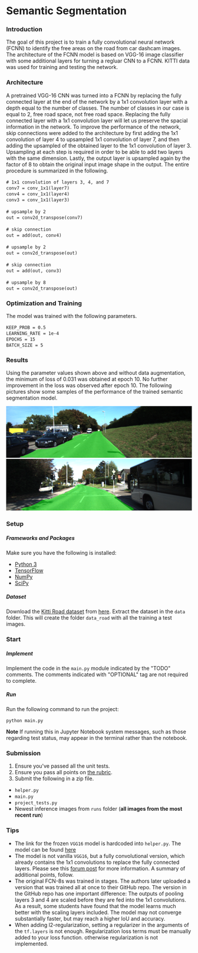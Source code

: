 # Semantic Segmentation
### Introduction
The goal of this project is to train a fully convolutional neural network (FCNN) to identify the free areas on the road from car dashcam images. The architecture of the FCNN model is based on VGG-16 image classifier with some additional layers for turning a regluar CNN to a FCNN. KITTI data was used for training and testing the network.

### Architecture
A pretrained VGG-16 CNN was turned into a FCNN by replacing the fully connected layer at the end of the network by a 1x1 convolution layer with a depth equal to the number of classes. The number of classes in our case is equal to 2, free road space, not free road space. Replacing the fully connected layer with a 1x1 convolution layer will let us preserve the spacial information in the network. To improve the performance of the network, skip connections were added to the architecture by first adding the 1x1 convolution of layer 4 to upsampled 1x1 convolution of layer 7, and then adding the upsampled of the obtained layer to the 1x1 convolution of layer 3. Upsampling at each step is required in order to be able to add two layers with the same dimension. Lastly, the output layer is upsampled again by the factor of 8 to obtain the original input image shape in the output. The entire procedure is summarized in the following.


```
# 1x1 convolution of layers 3, 4, and 7
conv7 = conv_1x1(layer7)
conv4 = conv_1x1(layer4)   
conv3 = conv_1x1(layer3)

# upsample by 2
out = conv2d_transpose(conv7)

# skip connection
out = add(out, conv4)           

# upsample by 2
out = conv2d_transpose(out)

# skip connection
out = add(out, conv3)

# upsample by 8
out = conv2d_transpose(out)
```

### Optimization and Training
The model was trained with the following parameters.

```
KEEP_PROB = 0.5
LEARNING_RATE = 1e-4
EPOCHS = 15
BATCH_SIZE = 5
```

### Results
Using the parameter values shown above and without data augmentation, the minimum of loss of 0.031 was obtained at epoch 10. No further improvement in the loss was observed after epoch 10. The following pictures show some samples of the performance of the trained semantic segmentation model.



![](/sample_images/um_000015.png)
![](/sample_images/um_000025.png)



### Setup
##### Frameworks and Packages
Make sure you have the following is installed:
 - [Python 3](https://www.python.org/)
 - [TensorFlow](https://www.tensorflow.org/)
 - [NumPy](http://www.numpy.org/)
 - [SciPy](https://www.scipy.org/)
##### Dataset
Download the [Kitti Road dataset](http://www.cvlibs.net/datasets/kitti/eval_road.php) from [here](http://www.cvlibs.net/download.php?file=data_road.zip).  Extract the dataset in the `data` folder.  This will create the folder `data_road` with all the training a test images.

### Start
##### Implement
Implement the code in the `main.py` module indicated by the "TODO" comments.
The comments indicated with "OPTIONAL" tag are not required to complete.
##### Run
Run the following command to run the project:
```
python main.py
```
**Note** If running this in Jupyter Notebook system messages, such as those regarding test status, may appear in the terminal rather than the notebook.

### Submission
1. Ensure you've passed all the unit tests.
2. Ensure you pass all points on [the rubric](https://review.udacity.com/#!/rubrics/989/view).
3. Submit the following in a zip file.
 - `helper.py`
 - `main.py`
 - `project_tests.py`
 - Newest inference images from `runs` folder  (**all images from the most recent run**)

 ### Tips
- The link for the frozen `VGG16` model is hardcoded into `helper.py`.  The model can be found [here](https://s3-us-west-1.amazonaws.com/udacity-selfdrivingcar/vgg.zip)
- The model is not vanilla `VGG16`, but a fully convolutional version, which already contains the 1x1 convolutions to replace the fully connected layers. Please see this [forum post](https://discussions.udacity.com/t/here-is-some-advice-and-clarifications-about-the-semantic-segmentation-project/403100/8?u=subodh.malgonde) for more information.  A summary of additional points, follow.
- The original FCN-8s was trained in stages. The authors later uploaded a version that was trained all at once to their GitHub repo.  The version in the GitHub repo has one important difference: The outputs of pooling layers 3 and 4 are scaled before they are fed into the 1x1 convolutions.  As a result, some students have found that the model learns much better with the scaling layers included. The model may not converge substantially faster, but may reach a higher IoU and accuracy.
- When adding l2-regularization, setting a regularizer in the arguments of the `tf.layers` is not enough. Regularization loss terms must be manually added to your loss function. otherwise regularization is not implemented.
